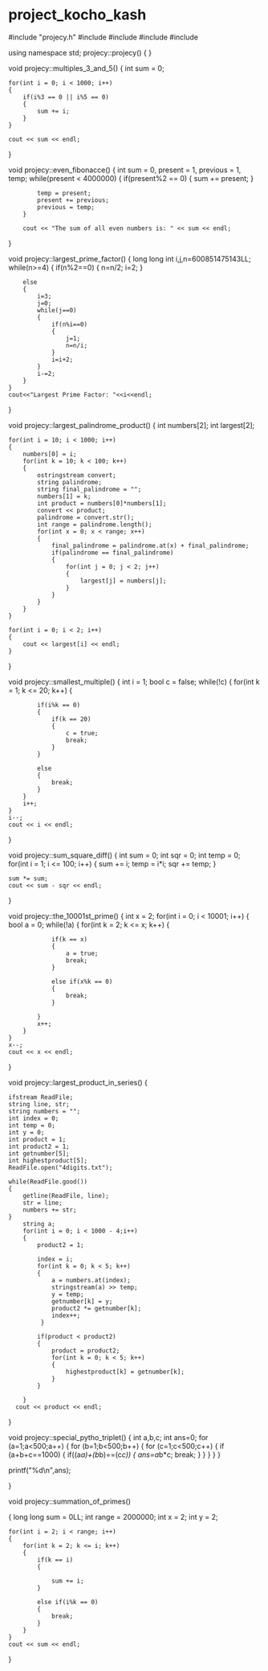 project_kocho_kash
==================
#include "projecy.h"
#include <iostream>
#include <sstream>
#include <fstream>
#include <vector>

using namespace std;
projecy::projecy()
{
}

void projecy::multiples_3_and_5()
{
int sum = 0;

    for(int i = 0; i < 1000; i++)
    {
        if(i%3 == 0 || i%5 == 0)
        {
            sum += i;
        }
    }

    cout << sum << endl;
}

void projecy::even_fibonacce()
{
    int sum = 0, present = 1, previous = 1, temp;
        while(present < 4000000)
        {
            if(present%2 == 0)
            {
                sum += present;
            }

            temp = present;
            present += previous;
            previous = temp;
        }

        cout << "The sum of all even numbers is: " << sum << endl;
}

void projecy::largest_prime_factor()
{
    long long int i,j,n=600851475143LL;
    while(n>=4)
    {
        if(n%2==0)
        {
            n=n/2;
            i=2;
        }

        else
        {
            i=3;
            j=0;
            while(j==0)
            {
                if(n%i==0)
                {
                    j=1;
                    n=n/i;
                }
                i=i+2;
            }
            i-=2;
        }
    }
    cout<<"Largest Prime Factor: "<<i<<endl;
}

void projecy::largest_palindrome_product()
{
    int numbers[2];
    int largest[2];

    for(int i = 10; i < 1000; i++)
    {
        numbers[0] = i;
        for(int k = 10; k < 100; k++)
        {
            ostringstream convert;
            string palindrome;
            string final_palindrome = "";
            numbers[1] = k;
            int product = numbers[0]*numbers[1];
            convert << product;
            palindrome = convert.str();
            int range = palindrome.length();
            for(int x = 0; x < range; x++)
            {
                final_palindrome = palindrome.at(x) + final_palindrome;
                if(palindrome == final_palindrome)
                {
                    for(int j = 0; j < 2; j++)
                    {
                        largest[j] = numbers[j];
                    }
                }
            }
        }
    }

    for(int i = 0; i < 2; i++)
    {
        cout << largest[i] << endl;
    }

}

void projecy::smallest_multiple()
{
    int i = 1;
    bool c = false;
    while(!c)
    {
        for(int k = 1; k <= 20; k++)
        {

            if(i%k == 0)
            {
                if(k == 20)
                {
                    c = true;
                    break;
                }
            }

            else
            {
                break;
            }
        }
        i++;
    }
    i--;
    cout << i << endl;
}

void projecy::sum_square_diff()
{
    int sum = 0;
    int sqr = 0;
    int temp = 0;
    for(int i = 1; i <= 100; i++)
    {
        sum += i;
        temp = i*i;
        sqr += temp;
    }

    sum *= sum;
    cout << sum - sqr << endl;

}

void projecy::the_10001st_prime()
{
    int x = 2;
    for(int i = 0; i < 10001; i++)
    {
        bool a = 0;
        while(!a)
        {
            for(int k = 2; k <= x; k++)
            {

                if(k == x)
                {
                    a = true;
                    break;
                }

                else if(x%k == 0)
                {
                    break;
                }

            }
            x++;
        }
    }
    x--;
    cout << x << endl;
}

void projecy::largest_product_in_series()
{

    ifstream ReadFile;
    string line, str;
    string numbers = "";
    int index = 0;
    int temp = 0;
    int y = 0;
    int product = 1;
    int product2 = 1;
    int getnumber[5];
    int highestproduct[5];
    ReadFile.open("4digits.txt");

    while(ReadFile.good())
    {
        getline(ReadFile, line);
        str = line;
        numbers += str;
    }
        string a;
        for(int i = 0; i < 1000 - 4;i++)
        {
            product2 = 1;

            index = i;
            for(int k = 0; k < 5; k++)
            {
                a = numbers.at(index);
                stringstream(a) >> temp;
                y = temp;
                getnumber[k] = y;
                product2 *= getnumber[k];
                index++;
             }

            if(product < product2)
            {
                product = product2;
                for(int k = 0; k < 5; k++)
                {
                    highestproduct[k] = getnumber[k];
                }
            }

        }
      cout << product << endl;

}

void projecy::special_pytho_triplet()
{
    int a,b,c;
    int ans=0;
    for (a=1;a<500;a++)
    {
        for (b=1;b<500;b++)
        {
            for (c=1;c<500;c++)
            {
                if (a+b+c==1000)
                {
                    if((a*a)+(b*b)==(c*c))
                    {
                        ans=a*b*c;
                        break;
                    }
                }
            }
        }
     }

printf("%d\n",ans);

}


void projecy::summation_of_primes()

{
    long long sum = 0LL;
    int range = 2000000;
    int x = 2;
    int y = 2;

    for(int i = 2; i < range; i++)
    {
        for(int k = 2; k <= i; k++)
        {
            if(k == i)
            {

                sum += i;
            }

            else if(i%k == 0)
            {
                break;
            }
        }
    }
    cout << sum << endl;
}
